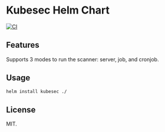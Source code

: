 # Kubesec Helm Chart

[![CI](https://github.com/abarrak/kubesec-helm/actions/workflows/lint.yml/badge.svg)](https://github.com/abarrak/kubesec-helm/actions/workflows/lint.yml/badge.svg)

## Features

Supports 3 modes to run the scanner: server, job, and cronjob.

## Usage

```bash
helm install kubesec ./
```


## License

MIT.
